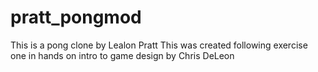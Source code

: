 # pratt_pongmod

This is a pong clone by Lealon Pratt
This was created following exercise one in hands on intro to game design by Chris DeLeon
